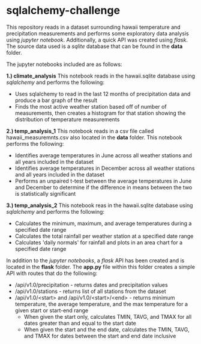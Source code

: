 # sqlalchemy-challenge

This repository reads in a dataset surrounding hawaii temperature and precipitation measurements and performs some exploratory data analysis using *jupyter notebook*. Additionally, a quick API was created using *flask*. The source data used is a *sqlite* database that can be found in the **data** folder. 

The jupyter notebooks included are as follows:

**1.) climate_analysis**
This notebook reads in the hawaii.sqlite database using *sqlalchemy* and performs the following:
  * Uses sqlalchemy to read in the last 12 months of precipitation data and produce a bar graph of the result
  * Finds the most active weather station based off of number of measurements, then creates a histogram for that station showing the distribution of temperature measurements

**2.) temp_analysis_1**
This notebook reads in a csv file called hawaii_measuremnts.csv also located in the **data** folder. This notebook performs the following:
  * Identifies average temperatures in June across all weather stations and all years included in the dataset
  * Identifies average temperatures in December across all weather stations and all years included in the dataset
  * Performs an unpaired t-test between the average temperatures in June and December to determine if the difference in means between the two is statistically significant

**3.) temp_analysis_2**
This notebook reas in the hawaii.sqlite database using *sqlalchemy* and performs the following:
  * Calculates the minimum, maximum, and average temperatures during a specified date range
  * Calculates the total rainfall per weather station at a specified date range
  * Calculates 'daily normals' for rainfall and plots in an area chart for a specified date range

In addition to the *jupyter notebooks*, a *flask* API has been created and is located in the **flask** folder. The **app.py** file within this folder creates a simple API with routes that do the following:
  * /api/v1.0/precipitation - returns dates and precipitation values
  * /api/v1.0/stations - returns list of all stations from the dataset
  * /api/v1.0/&lt;start&gt; and /api/v1.0/&lt;start&gt;/&lt;end&gt; - returns minimum temperature, the average temperature, and the max temperature for a given start or start-end range
    * When given the start only, calculates TMIN, TAVG, and TMAX for all dates greater than and equal to the start date
    * When given the start and the end date, calculates the TMIN, TAVG, and TMAX for dates between the start and end date inclusive
